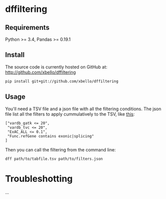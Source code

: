 # dffiltering

## Requirements

Python >= 3.4, Pandas >= 0.19.1

## Install
The source code is currently hosted on GitHub at:
http://github.com/xbello/dffiltering

```sh
pip install git+git://github.com/xbello/dffiltering
```

## Usage

You'll need a TSV file and a json file with all the filtering conditions. The json file list all the filters to apply cummulatively to the TSV, like [this](https://raw.githubusercontent.com/xbello/dffiltering/master/ff/test_files/filter_sample.json):

    ["vardb_gatk <= 20",
     "vardb_tvc <= 20",
     "ExAC_ALL <= 0.1",
     "Func.refGene contains exonic|splicing"
    ]

Then you can call the filtering from the command line:

```sh
dff path/to/tabfile.tsv path/to/filters.json
```

# Troubleshotting

...
